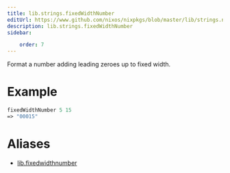 ```yaml
---
title: lib.strings.fixedWidthNumber
editUrl: https://www.github.com/nixos/nixpkgs/blob/master/lib/strings.nix#L1236C22
description: lib.strings.fixedWidthNumber
sidebar:

    order: 7
---
```


Format a number adding leading zeroes up to fixed width.

# Example

```nix
fixedWidthNumber 5 15
=> "00015"
```


# Aliases

- [lib.fixedwidthnumber](/nix-doc-comments/reference/lib/lib-fixedwidthnumber)


